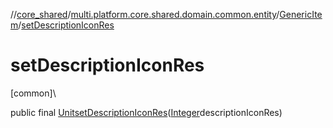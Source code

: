 //[core_shared](../../../index.md)/[multi.platform.core.shared.domain.common.entity](../index.md)/[GenericItem](index.md)/[setDescriptionIconRes](set-description-icon-res.md)

# setDescriptionIconRes

[common]\

public final [Unit](https://kotlinlang.org/api/latest/jvm/stdlib/kotlin/-unit/index.html)[setDescriptionIconRes](set-description-icon-res.md)([Integer](https://docs.oracle.com/javase/8/docs/api/java/lang/Integer.html)descriptionIconRes)
